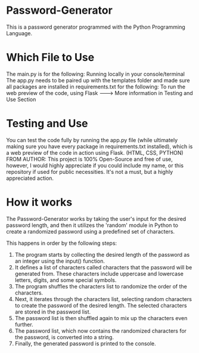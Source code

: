 # Password-Generator
This is a password generator programmed with the Python Programming Language.

# Which File to Use
The main.py is for the following: Running locally in your console/terminal
The app.py needs to be paired up with the templates folder and made sure all packages are installed in requirements.txt for the following: To run the web preview of the code, using Flask ---> More information in Testing and Use Section

# Testing and Use
You can test the code fully by running the app.py file (while ultimately making sure you have every package in requirements.txt installed), which is a web preview of the code in action using Flask. (HTML, CSS, PYTHON)
FROM AUTHOR: This project is 100% Open-Source and free of use, however, I would highly appreciate if you could include my name, or this repository if used for public necessities. It's not a must, but a highly appreciated action.

# How it works
The Password-Generator works by taking the user's input for the desired password length, and then it utilizes the 'random' module in Python to create a randomized password using a predefined set of characters.

This happens in order by the following steps:
1. The program starts by collecting the desired length of the password as an integer using the input() function.
2. It defines a list of characters called characters that the password will be generated from. These characters include uppercase and lowercase letters, digits, and some special symbols.
3. The program shuffles the characters list to randomize the order of the characters.
4. Next, it iterates through the characters list, selecting random characters to create the password of the desired length. The selected characters are stored in the password list.
5. The password list is then shuffled again to mix up the characters even further.
6. The password list, which now contains the randomized characters for the password, is converted into a string.
7. Finally, the generated password is printed to the console.
